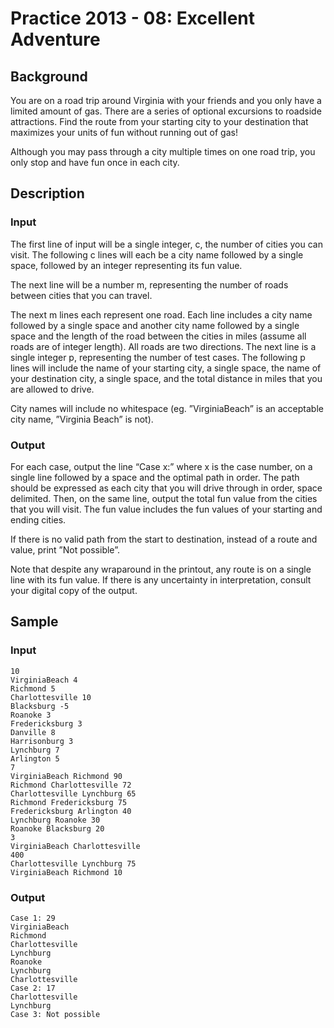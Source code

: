 # Practice 2013 - 08: Excellent Adventure

## Background
You are on a road trip around Virginia with your friends and you only have a
limited amount of gas. There are a series of optional excursions to roadside
attractions. Find the route from your starting city to your destination that
maximizes your units of fun without running out of gas!

Although you may pass through a city multiple times on one road trip, you only
stop and have fun once in each city.

## Description

### Input
The first line of input will be a single integer, c, the number of cities you
can visit. The following c lines will each be a city name followed by a single
space, followed by an integer representing its fun value.

The next line will be a number m, representing the number of roads between
cities that you can travel.

The next m lines each represent one road. Each line includes a city name
followed by a single space and another city name followed by a single space and
the length of the road between the cities in miles (assume all roads are of
integer length). All roads are two directions. The next line is a single integer
p, representing the number of test cases. The following p lines will include the
name of your starting city, a single space, the name of your destination city, a
single space, and the total distance in miles that you are allowed to drive.

City names will include no whitespace (eg. ”VirginiaBeach” is an acceptable
city name, ”Virginia Beach” is not).

### Output
For each case, output the line “Case x:” where x is the case number, on a single
line followed by a space and the optimal path in order. The path should be
expressed as each city that you will drive through in order, space delimited.
Then, on the same line, output the total fun value from the cities that you will
visit. The fun value includes the fun values of your starting and ending cities.

If there is no valid path from the start to destination, instead of a route and
value, print ”Not possible”.

Note that despite any wraparound in the printout, any route is on a single line
with its fun value. If there is any uncertainty in interpretation, consult your
digital copy of the output.

## Sample
### Input
```
10
VirginiaBeach 4
Richmond 5
Charlottesville 10
Blacksburg -5
Roanoke 3
Fredericksburg 3
Danville 8
Harrisonburg 3
Lynchburg 7
Arlington 5
7
VirginiaBeach Richmond 90
Richmond Charlottesville 72
Charlottesville Lynchburg 65
Richmond Fredericksburg 75
Fredericksburg Arlington 40
Lynchburg Roanoke 30
Roanoke Blacksburg 20
3
VirginiaBeach Charlottesville
400
Charlottesville Lynchburg 75
VirginiaBeach Richmond 10
```

### Output
```
Case 1: 29
VirginiaBeach
Richmond
Charlottesville
Lynchburg
Roanoke
Lynchburg
Charlottesville
Case 2: 17
Charlottesville
Lynchburg
Case 3: Not possible
```
